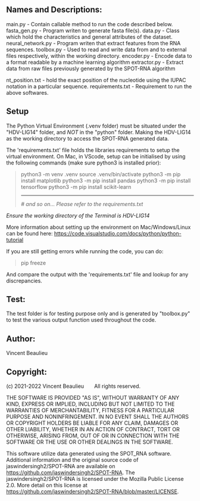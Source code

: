 ## Names and Descriptions:

main.py - Contain callable method to run the code described below.
fasta_gen.py - Program writen to generate fasta file(s).
data.py - Class which hold the characteristics and general attributes of the dataset.
neural_network.py - Program writen that extract features from the RNA sequences.
toolbox.py - Used to read and write data from and to external files respectively, within the working directory.
encoder.py - Encode data to a format readable by a machine learning algorithm
extractor.py - Extract data from raw files previously generated by the SPOT-RNA algorithm

nt_position.txt - hold the exact position of the nucleotide using the IUPAC notation in a particular sequence.
requirements.txt - Requirement to run the above softwares.

## Setup

The Python Virtual Environment (.venv folder) must be situated under the "HDV-LIG14" folder, and *NOT* in the "python" folder. Making the HDV-LIG14 as the working directory to access the SPOT-RNA generated data.

The 'requirements.txt' file holds the libraries requirements to setup the virtual environment. On Mac, in VScode, setup can be initialised by using the following commands (make sure python3 is installed prior):

> python3 -m venv .venv
> source .venv/bin/activate
> python3 -m pip install matplotlib
> python3 -m pip install pandas
> python3 -m pip install tensorflow
> python3 -m pip install scikit-learn
>
> ---
>
> *# and so on... Please refer to the requirements.txt*

_Ensure the working directory of the Terminal is HDV-LIG14_

More information about setting up the environment on Mac/Windows/Linux can be found here:
https://code.visualstudio.com/docs/python/python-tutorial

If you are still getting errors while running the code, you can do:

> pip freeze

And compare the output with the 'requirements.txt' file and lookup for any discrepancies.

## Test:

The test folder is for testing purpose only and is generated by "toolbox.py" to test the various output function used throughout the code.

## Author:

Vincent Beaulieu

## Copyright:

(c) 2021-2022 Vincent Beaulieu
      All rights reserved.

THE SOFTWARE IS PROVIDED "AS IS", WITHOUT WARRANTY OF ANY KIND, EXPRESS OR IMPLIED, INCLUDING BUT NOT LIMITED TO THE WARRANTIES OF MERCHANTABILITY, FITNESS FOR A PARTICULAR PURPOSE AND NONINFRINGEMENT. IN NO EVENT SHALL THE AUTHORS OR COPYRIGHT HOLDERS BE LIABLE FOR ANY CLAIM, DAMAGES OR OTHER LIABILITY, WHETHER IN AN ACTION OF CONTRACT, TORT OR OTHERWISE, ARISING FROM, OUT OF OR IN CONNECTION WITH THE SOFTWARE OR THE USE OR OTHER DEALINGS IN THE SOFTWARE.

This software utilize data generated using the SPOT_RNA software. Additional information and the original source code of jaswindersingh2/SPOT-RNA are available on https://github.com/jaswindersingh2/SPOT-RNA. The jaswindersingh2/SPOT-RNA is licensed under the Mozilla Public License 2.0. More detail on this license at https://github.com/jaswindersingh2/SPOT-RNA/blob/master/LICENSE.
